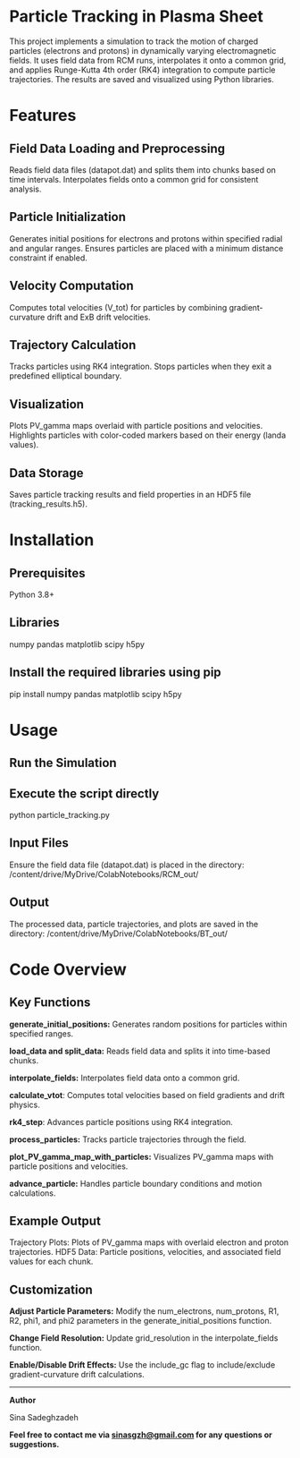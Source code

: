 # Particle Tracking in Plasma Sheet

This project implements a simulation to track the motion of charged particles (electrons and protons) in dynamically varying electromagnetic fields. It uses field data from RCM runs, interpolates it onto a common grid, and applies Runge-Kutta 4th order (RK4) integration to compute particle trajectories. The results are saved and visualized using Python libraries.

# Features
## Field Data Loading and Preprocessing
Reads field data files (datapot.dat) and splits them into chunks based on time intervals.
Interpolates fields onto a common grid for consistent analysis.
## Particle Initialization
Generates initial positions for electrons and protons within specified radial and angular ranges.
Ensures particles are placed with a minimum distance constraint if enabled.
## Velocity Computation
Computes total velocities (V_tot) for particles by combining gradient-curvature drift and ExB drift velocities.
## Trajectory Calculation
Tracks particles using RK4 integration. Stops particles when they exit a predefined elliptical boundary.
## Visualization
Plots PV_gamma maps overlaid with particle positions and velocities. Highlights particles with color-coded markers based on their energy (landa values).
## Data Storage
Saves particle tracking results and field properties in an HDF5 file (tracking_results.h5).
# Installation
## Prerequisites
Python 3.8+
## Libraries
numpy
pandas
matplotlib
scipy
h5py
## Install the required libraries using pip
pip install numpy pandas matplotlib scipy h5py
# Usage
## Run the Simulation
## Execute the script directly
python particle_tracking.py
## Input Files
Ensure the field data file (datapot.dat) is placed in the directory:
/content/drive/MyDrive/ColabNotebooks/RCM_out/
## Output
The processed data, particle trajectories, and plots are saved in the directory:
/content/drive/MyDrive/ColabNotebooks/BT_out/
# Code Overview
## Key Functions
**generate_initial_positions:**
Generates random positions for particles within specified ranges.

**load_data and split_data:**
Reads field data and splits it into time-based chunks.

**interpolate_fields:**
Interpolates field data onto a common grid.

**calculate_vtot**:
Computes total velocities based on field gradients and drift physics.

**rk4_step**:
Advances particle positions using RK4 integration.

**process_particles:**
Tracks particle trajectories through the field.

**plot_PV_gamma_map_with_particles:**
Visualizes PV_gamma maps with particle positions and velocities.

**advance_particle:**
Handles particle boundary conditions and motion calculations.

## Example Output
Trajectory Plots:
Plots of PV_gamma maps with overlaid electron and proton trajectories.
HDF5 Data:
Particle positions, velocities, and associated field values for each chunk.
## Customization
**Adjust Particle Parameters:**
Modify the num_electrons, num_protons, R1, R2, phi1, and phi2 parameters in the generate_initial_positions function.

**Change Field Resolution:**
Update grid_resolution in the interpolate_fields function.

**Enable/Disable Drift Effects:**
Use the include_gc flag to include/exclude gradient-curvature drift calculations.

_______________________________

**Author**

Sina Sadeghzadeh

**Feel free to contact me via sinasgzh@gmail.com for any questions or suggestions.**
